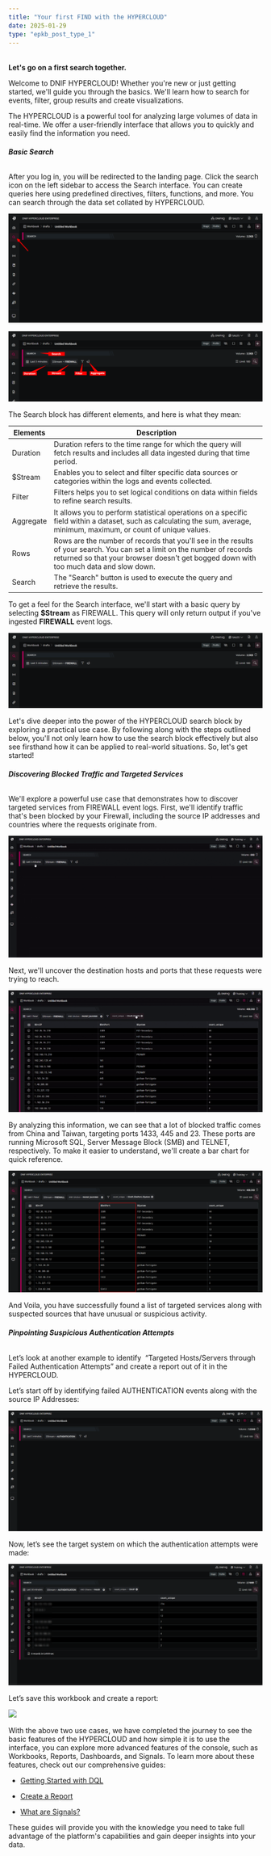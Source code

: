 ```yaml
---
title: "Your first FIND with the HYPERCLOUD"
date: 2025-01-29
type: "epkb_post_type_1"
---
```


######   
**Let's go on a first search together.**

Welcome to DNIF HYPERCLOUD! Whether you're new or just getting started, we'll guide you through the basics. We'll learn how to search for events, filter, group results and create visualizations.  
  
The HYPERCLOUD is a powerful tool for analyzing large volumes of data in real-time. We offer a user-friendly interface that allows you to quickly and easily find the information you need.

###### **Basic Search**

After you log in, you will be redirected to the landing page. Click the search icon on the left sidebar to access the Search interface. You can create queries here using predefined directives, filters, functions, and more. You can search through the data set collated by HYPERCLOUD.

![](./images-%20Your%20first%20FIND%20with%20the%20HYPERCLOUD/Your-first-FIND-with-the-HYPERCLOUD-1.webp)

![](./images-%20Your%20first%20FIND%20with%20the%20HYPERCLOUD/Your-first-FIND-with-the-HYPERCLOUD-2.webp)

The Search block has different elements, and here is what they mean:

| **Elements** | **Description** |
| --- | --- |
| Duration | Duration refers to the time range for which the query will fetch results and includes all data ingested during that time period. |
| $Stream | Enables you to select and filter specific data sources or categories within the logs and events collected. |
| Filter | Filters helps you to set logical conditions on data within fields to refine search results. |
| Aggregate | It allows you to perform statistical operations on a specific field within a dataset, such as calculating the sum, average, minimum, maximum, or count of unique values. |
| Rows | Rows are the number of records that you'll see in the results of your search. You can set a limit on the number of records returned so that your browser doesn't get bogged down with too much data and slow down. |
| Search | The "Search" button is used to execute the query and retrieve the results. |

To get a feel for the Search interface, we'll start with a basic query by selecting **$Stream** as FIREWALL. This query will only return output if you've ingested **FIREWALL** event logs.

![](./images-%20Your%20first%20FIND%20with%20the%20HYPERCLOUD/Your-first-FIND-with-the-HYPERCLOUD-3.webp)

Let's dive deeper into the power of the HYPERCLOUD search block by exploring a practical use case. By following along with the steps outlined below, you'll not only learn how to use the search block effectively but also see firsthand how it can be applied to real-world situations. So, let's get started!

###### **Discovering Blocked Traffic and Targeted Services**

We'll explore a powerful use case that demonstrates how to discover targeted services from FIREWALL event logs. First, we'll identify traffic that's been blocked by your Firewall, including the source IP addresses and countries where the requests originate from.

![](./images-%20Your%20first%20FIND%20with%20the%20HYPERCLOUD/Your-first-FIND-with-the-HYPERCLOUD-4.webp)

Next, we'll uncover the destination hosts and ports that these requests were trying to reach.

![](./images-%20Your%20first%20FIND%20with%20the%20HYPERCLOUD/Your-first-FIND-with-the-HYPERCLOUD-5.webp)

By analyzing this information, we can see that a lot of blocked traffic comes from China and Taiwan, targeting ports 1433, 445 and 23. These ports are running Microsoft SQL, Server Message Block (SMB) and TELNET, respectively. To make it easier to understand, we'll create a bar chart for quick reference.

![](./images-%20Your%20first%20FIND%20with%20the%20HYPERCLOUD/Your-first-FIND-with-the-HYPERCLOUD-6.webp)

And Voila, you have successfully found a list of targeted services along with suspected sources that have unusual or suspicious activity.

###### **Pinpointing Suspicious Authentication Attempts**

Let’s look at another example to identify  “Targeted Hosts/Servers through Failed Authentication Attempts” and create a report out of it in the HYPERCLOUD.

Let’s start off by identifying failed AUTHENTICATION events along with the source IP Addresses:

![](./images-%20Your%20first%20FIND%20with%20the%20HYPERCLOUD/Your-first-FIND-with-the-HYPERCLOUD-7.webp)

Now, let’s see the target system on which the authentication attempts were made:

![](./images-%20Your%20first%20FIND%20with%20the%20HYPERCLOUD/Your-first-FIND-with-the-HYPERCLOUD-8.webp)

Let’s save this workbook and create a report:

![](./images-%20Your%20first%20FIND%20with%20the%20HYPERCLOUD/Your-first-FIND-with-the-HYPERCLOUD-9.webp)

With the above two use cases, we have completed the journey to see the basic features of the HYPERCLOUD and how simple it is to use the interface, you can explore more advanced features of the console, such as Workbooks, Reports, Dashboards, and Signals. To learn more about these features, check out our comprehensive guides:

- [Getting Started with DQL](https://dnif.it/kb/dnif-query-language-dql-language/dql-right-from-start/dql-right-from-the-start/)

- [Create a Report](https://dnif.it/kb/manage-reports/create-a-report-2/)

- [What are Signals?](https://dnif.it/kb/security-monitoring/investigate-signals/what-are-signals/)

These guides will provide you with the knowledge you need to take full advantage of the platform's capabilities and gain deeper insights into your data.
